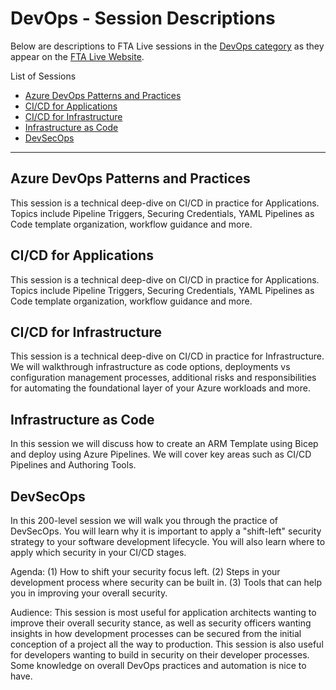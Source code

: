 # DevOps - Session Descriptions

Below are descriptions to FTA Live sessions in the [DevOps category](https://fasttrack.azure.com/live/category/DevOps) as they appear on the [FTA Live Website](https://fasttrack.azure.com/live).

List of Sessions
- [Azure DevOps Patterns and Practices](#azure-devops-patterns-and-practices)
- [CI/CD for Applications](#cicd-for-applications)
- [CI/CD for Infrastructure](#cicd-for-infrastructure)
- [Infrastructure as Code](#infrastructure-as-code)
- [DevSecOps](#devsecops)

---

## Azure DevOps Patterns and Practices 
 
This session is a technical deep-dive on CI/CD in practice for Applications. Topics include Pipeline Triggers, Securing Credentials, YAML Pipelines as Code template organization, workflow guidance and more. 
 
## CI/CD for Applications 
 
This session is a technical deep-dive on CI/CD in practice for Applications. Topics include Pipeline Triggers, Securing Credentials, YAML Pipelines as Code template organization, workflow guidance and more. 
 
## CI/CD for Infrastructure 
 
This session is a technical deep-dive on CI/CD in practice for Infrastructure. We will walkthrough infrastructure as code options, deployments vs configuration management processes, additional risks and responsibilities for automating the foundational layer of your Azure workloads and more. 
 

## Infrastructure as Code 

In this session we will discuss how to create an ARM Template using Bicep and deploy using Azure Pipelines. We will cover key areas such as CI/CD Pipelines and Authoring Tools. 

## DevSecOps 

In this 200-level session we will walk you through the practice of DevSecOps. You will learn why it is important to apply a "shift-left" security strategy to your software development lifecycle. You will also learn where to apply which security in your CI/CD stages.

Agenda: (1) How to shift your security focus left. (2) Steps in your development process where security can be built in. (3) Tools that can help you in improving your overall security.

Audience: This session is most useful for application architects wanting to improve their overall security stance, as well as security officers wanting insights in how development processes can be secured from the initial conception of a project all the way to production. This session is also useful for developers wanting to build in security on their developer processes. Some knowledge on overall DevOps practices and automation is nice to have. 